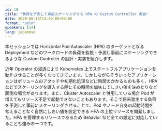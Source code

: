 ```yaml
---
id: 10
title: "負荷を予測して事前スケーリングする HPA の Custom Controller 実装"
date: 2020-06-13T13:40:00+09:00
format: "solo"
speakers: [14]
lang: japanese
---
```


本セッションでは Horizontal Pod Autoscaler (HPA) のターゲットとなる Deployment などのワークロードの負荷を監視・予測し事前にスケーリングできるような Custom Controller の設計・実装を紹介します。

近年 Operator の浸透により Kubernetes 上でステートフルアプリケーションを動作させることが多くなってきています。しかしながらそういったアプリケーションはボリュームのアタッチや初期化処理などに時間のかかるものも多く、HPA などでスケーリングを導入する際にその時間を加味してしきい値を決めたりなど面倒な場合があります。また、Cluster Autoscaler と併用している場合 Pod が増えてもリソース不足で起動できないこともあります。そこで将来発生する負荷を予測して事前にスケーリングさせることで、Pod やノード自身の起動時間を考えることなく自然にしきい値を設定できる HPA の上位リソースを開発しました。HPA を管理するリソースであるため Behavior など全ての設定に対応していることも強みの一つです。
